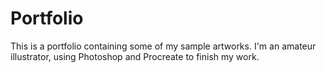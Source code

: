 # Portfolio

This is a portfolio containing some of my sample artworks. I'm an amateur illustrator, using Photoshop and Procreate to finish my work.
